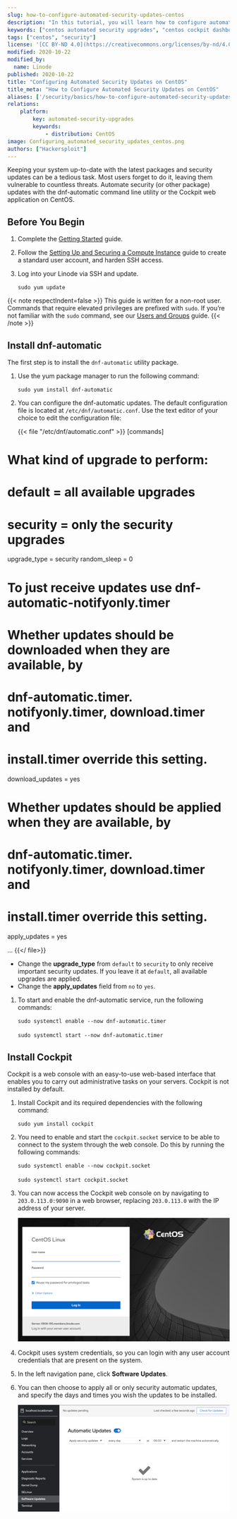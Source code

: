 ```yaml
---
slug: how-to-configure-automated-security-updates-centos
description: "In this tutorial, you will learn how to configure automated updates on CentOS using the dnf-automatic tool or the Cockpit web application."
keywords: ["centos automated security upgrades", "centos cockpit dashboard"]
tags: ["centos", "security"]
license: '[CC BY-ND 4.0](https://creativecommons.org/licenses/by-nd/4.0)'
modified: 2020-10-22
modified_by:
  name: Linode
published: 2020-10-22
title: "Configuring Automated Security Updates on CentOS"
title_meta: "How to Configure Automated Security Updates on CentOS"
aliases: ['/security/basics/how-to-configure-automated-security-updates-centos/']
relations:
    platform:
        key: automated-security-upgrades
        keywords:
            - distribution: CentOS
image: Configuring_automated_security_updates_centos.png
authors: ["Hackersploit"]
---
```


Keeping your system up-to-date with the latest packages and security updates can be a tedious task. Most users forget to do it, leaving them vulnerable to countless threats. Automate security (or other package) updates with the dnf-automatic command line utility or the Cockpit web application on CentOS.

## Before You Begin

1.  Complete the [Getting Started](/docs/products/platform/get-started/) guide.

1.  Follow the [Setting Up and Securing a Compute Instance](/docs/products/compute/compute-instances/guides/set-up-and-secure/) guide to create a standard user account, and harden SSH access.

1.  Log into your Linode via SSH and update.

        sudo yum update

{{< note respectIndent=false >}}
This guide is written for a non-root user. Commands that require elevated privileges are prefixed with `sudo`. If you’re not familiar with the `sudo` command, see our [Users and Groups](/docs/guides/linux-users-and-groups) guide.
{{< /note >}}

## Install dnf-automatic

The first step is to install the `dnf-automatic` utility package.

1.  Use the yum package manager to run the following command:

        sudo yum install dnf-automatic

1.  You can configure the dnf-automatic updates. The default configuration file is located at `/etc/dnf/automatic.conf`. Use the text editor of your choice to edit the configuration file:

    {{< file "/etc/dnf/automatic.conf" >}}
[commands]
#  What kind of upgrade to perform:
# default                            = all available upgrades
# security                           = only the security upgrades
upgrade_type = security
random_sleep = 0

# To just receive updates use dnf-automatic-notifyonly.timer

# Whether updates should be downloaded when they are available, by
# dnf-automatic.timer. notifyonly.timer, download.timer and
# install.timer override this setting.
download_updates = yes

# Whether updates should be applied when they are available, by
# dnf-automatic.timer. notifyonly.timer, download.timer and
# install.timer override this setting.
apply_updates = yes

...
{{</ file>}}

  - Change the **upgrade_type** from `default` to `security` to only receive important security updates. If you leave it at `default`, all available upgrades are applied.
  - Change the **apply_updates** field from `no` to `yes`.

1.  To start and enable the dnf-automatic service, run the following commands:

        sudo systemctl enable --now dnf-automatic.timer

        sudo systemctl start --now dnf-automatic.timer

## Install Cockpit

Cockpit is a web console with an easy-to-use web-based interface that enables you to carry out administrative tasks on your servers. Cockpit is not installed by default.

1.  Install Cockpit and its required dependencies with the following command:

        sudo yum install cockpit

1.  You need to enable and start the `cockpit.socket` service to be able to connect to the system through the web console. Do this by running the following commands:

        sudo systemctl enable --now cockpit.socket

        sudo systemctl start cockpit.socket

1.  You can now access the Cockpit web console on by navigating to `203.0.113.0:9090` in a web browser, replacing `203.0.113.0` with the IP address of your server.

    ![CentOS Cockpit Login Screen](centos-cockpit-login.png "CentOS Cockpit Login Screen")

1.  Cockpit uses system credentials, so you can login with any user account credentials that are present on the system.

1.  In the left navigation pane, click **Software Updates**.

1.  You can then choose to apply all or only security automatic updates, and specify the days and times you wish the updates to be installed.

    ![CentOS Cockpit Automatic Update Screen](centos-cockpit-auto-update.png "CentOS Automatic Update Screen")
